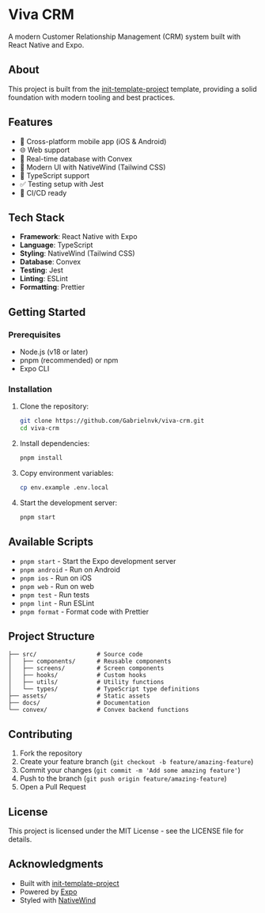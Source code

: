# Viva CRM

A modern Customer Relationship Management (CRM) system built with React Native and Expo.

## About

This project is built from the [init-template-project](https://github.com/techlibs/init-template-project) template, providing a solid foundation with modern tooling and best practices.

## Features

- 📱 Cross-platform mobile app (iOS & Android)
- 🌐 Web support
- 💾 Real-time database with Convex
- 🎨 Modern UI with NativeWind (Tailwind CSS)
- 🔧 TypeScript support
- ✅ Testing setup with Jest
- 🚀 CI/CD ready

## Tech Stack

- **Framework**: React Native with Expo
- **Language**: TypeScript
- **Styling**: NativeWind (Tailwind CSS)
- **Database**: Convex
- **Testing**: Jest
- **Linting**: ESLint
- **Formatting**: Prettier

## Getting Started

### Prerequisites

- Node.js (v18 or later)
- pnpm (recommended) or npm
- Expo CLI

### Installation

1. Clone the repository:
   ```bash
   git clone https://github.com/Gabrielnvk/viva-crm.git
   cd viva-crm
   ```

2. Install dependencies:
   ```bash
   pnpm install
   ```

3. Copy environment variables:
   ```bash
   cp env.example .env.local
   ```

4. Start the development server:
   ```bash
   pnpm start
   ```

## Available Scripts

- `pnpm start` - Start the Expo development server
- `pnpm android` - Run on Android
- `pnpm ios` - Run on iOS
- `pnpm web` - Run on web
- `pnpm test` - Run tests
- `pnpm lint` - Run ESLint
- `pnpm format` - Format code with Prettier

## Project Structure

```
├── src/                 # Source code
│   ├── components/      # Reusable components
│   ├── screens/         # Screen components
│   ├── hooks/           # Custom hooks
│   ├── utils/           # Utility functions
│   └── types/           # TypeScript type definitions
├── assets/              # Static assets
├── docs/                # Documentation
└── convex/              # Convex backend functions
```

## Contributing

1. Fork the repository
2. Create your feature branch (`git checkout -b feature/amazing-feature`)
3. Commit your changes (`git commit -m 'Add some amazing feature'`)
4. Push to the branch (`git push origin feature/amazing-feature`)
5. Open a Pull Request

## License

This project is licensed under the MIT License - see the LICENSE file for details.

## Acknowledgments

- Built with [init-template-project](https://github.com/techlibs/init-template-project)
- Powered by [Expo](https://expo.dev/)
- Styled with [NativeWind](https://www.nativewind.dev/)